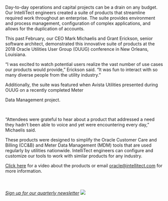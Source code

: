 

Day-to-day operations and capital projects can be a drain on any budget. Our IntelliTect engineers created a suite of products that streamline required work throughout an enterprise. The suite provides environment and process management, configuration of complex applications, and allows for the duplication of accounts.

This past February, our CEO Mark Michaelis and Grant Erickson, senior software architect, demonstrated this innovative suite of products at the 2018 Oracle Utilities User Group (OUUG) conference in New Orleans, Louisiana.



“I was excited to watch potential users realize the vast number of use cases our products would provide,” Erickson said. “It was fun to interact with so many diverse people from the utility industry.”

Additionally, the suite was featured when Avista Utilities presented during OUUG on a recently completed Meter



Data Management project.

 

“Attendees were grateful to hear about a product that addressed a need they hadn’t been able to voice and yet were encountering every day,” Michaelis said.

These products were designed to simplify the Oracle Customer Care and Billing (CC&B) and Meter Data Management (MDM) tools that are used regularly by utilities nationwide. IntelliTect engineers can configure and customize our tools to work with similar products for any industry.

[Click here](/utilityproducts/) for a video about the products or email [oracle@intellitect.com](mailto:oracle@intellitect.com) for more information.

 

###### [Sign up for our quarterly newsletter](https://bit.ly/2Nhro9T) [![](https://intellitect.com/wp-content/uploads/2017/07/Click-here-to-sign-up-1-300x69.jpg)](https://bit.ly/2Nhro9T "IntelliTect Today: Innovative Products Streamline Work & Reduce Enterprise Costs")
